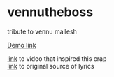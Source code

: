 # vennutheboss
tribute to vennu mallesh

[Demo link](https://jsfiddle.net/um0fk7cy/show/)

[link](https://www.youtube.com/watch?v=kJa2kwoZ2a4) to video that inspired this crap    
[link](http://genius.com/Vennu-mallesh-its-my-life-what-ever-i-wanna-do-lyrics) to original source of lyrics
